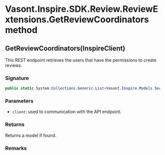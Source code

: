 # Vasont.Inspire.SDK.Review.ReviewExtensions.GetReviewCoordinators method
## GetReviewCoordinators(InspireClient)
This REST endpoint retrieves the users that have the permissions to create reviews.

### Signature
```csharp
public static System.Collections.Generic.List<Vasont.Inspire.Models.Security.MinimalUserModel> GetReviewCoordinators(InspireClient client)
```
### Parameters
- `client`: used to communication with the API endpoint.

### Returns
Returns a  model if found.
### Remarks

